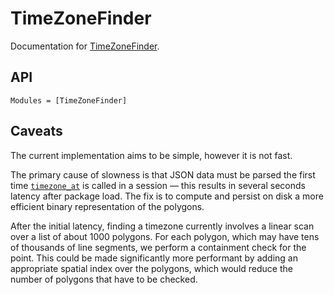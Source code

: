 # TimeZoneFinder

Documentation for [TimeZoneFinder](https://github.com/tpgillam/TimeZoneFinder.jl).

## API

```@autodocs
Modules = [TimeZoneFinder]
```

## Caveats

The current implementation aims to be simple, however it is not fast. 

The primary cause of slowness is that JSON data must be parsed the first time [`timezone_at`](@ref) is called in a session — this results in several seconds latency after package load.
The fix is to compute and persist on disk a more efficient binary representation of the polygons.

After the initial latency, finding a timezone currently involves a linear scan over a list of about 1000 polygons.
For each polygon, which may have tens of thousands of line segments, we perform a containment check for the point.
This could be made significantly more performant by adding an appropriate spatial index over the polygons, which would reduce the number of polygons that have to be checked.
